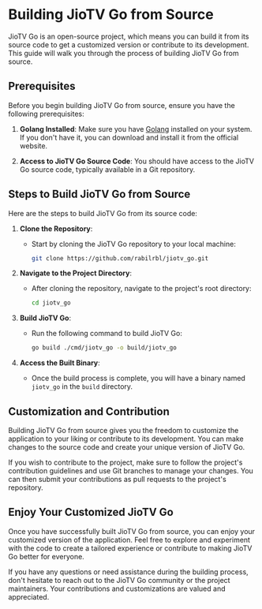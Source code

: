 # Building JioTV Go from Source

JioTV Go is an open-source project, which means you can build it from its source code to get a customized version or contribute to its development. This guide will walk you through the process of building JioTV Go from source.

## Prerequisites

Before you begin building JioTV Go from source, ensure you have the following prerequisites:

1. **Golang Installed**: Make sure you have [Golang](https://golang.org/) installed on your system. If you don't have it, you can download and install it from the official website.

2. **Access to JioTV Go Source Code**: You should have access to the JioTV Go source code, typically available in a Git repository.

## Steps to Build JioTV Go from Source

Here are the steps to build JioTV Go from its source code:

1. **Clone the Repository**:
   - Start by cloning the JioTV Go repository to your local machine:
     ```sh
     git clone https://github.com/rabilrbl/jiotv_go.git
     ```

2. **Navigate to the Project Directory**:
   - After cloning the repository, navigate to the project's root directory:
     ```sh
     cd jiotv_go
     ```

3. **Build JioTV Go**:
   - Run the following command to build JioTV Go:
     ```sh
     go build ./cmd/jiotv_go -o build/jiotv_go
     ```

4. **Access the Built Binary**:
   - Once the build process is complete, you will have a binary named `jiotv_go` in the `build` directory.

## Customization and Contribution

Building JioTV Go from source gives you the freedom to customize the application to your liking or contribute to its development. You can make changes to the source code and create your unique version of JioTV Go.

If you wish to contribute to the project, make sure to follow the project's contribution guidelines and use Git branches to manage your changes. You can then submit your contributions as pull requests to the project's repository.

## Enjoy Your Customized JioTV Go

Once you have successfully built JioTV Go from source, you can enjoy your customized version of the application. Feel free to explore and experiment with the code to create a tailored experience or contribute to making JioTV Go better for everyone.

If you have any questions or need assistance during the building process, don't hesitate to reach out to the JioTV Go community or the project maintainers. Your contributions and customizations are valued and appreciated.
